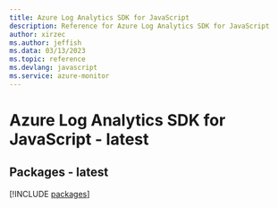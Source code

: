 ```yaml
---
title: Azure Log Analytics SDK for JavaScript
description: Reference for Azure Log Analytics SDK for JavaScript
author: xirzec
ms.author: jeffish
ms.data: 03/13/2023
ms.topic: reference
ms.devlang: javascript
ms.service: azure-monitor
---
```

# Azure Log Analytics SDK for JavaScript - latest
## Packages - latest
[!INCLUDE [packages](log-analytics-index.md)]